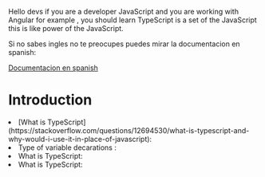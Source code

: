  Hello devs if you are a developer JavaScript and you are working with Angular
 for example ,  you should learn TypeScript is a set of the JavaScript this is like power of the JavaScript.

  Si no sabes ingles no te preocupes puedes mirar la documentacion en spanish: 
  
  [Documentacion en spanish](#)

   
   <H1> Introduction </h1>
   
   <li>[What is TypeScript](https://stackoverflow.com/questions/12694530/what-is-typescript-and-why-would-i-use-it-in-place-of-javascript):</li>
   
   <li>Type of variable  decarations :</li>
   <li>What is TypeScript:</li>
   <li>What is TypeScript:</li>

